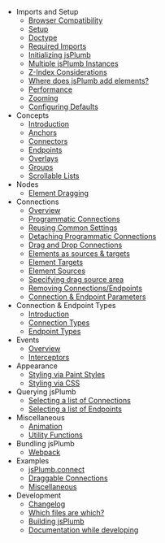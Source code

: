- Imports and Setup
  - [Browser Compatibility](home#browser)
  - [Setup](home#setup)
  - [Doctype](home#doctype)
  - [Required Imports](home#imports)
  - [Initializing jsPlumb](home#initializing)
  - [Multiple jsPlumb Instances](home#multiple)
  - [Z-Index Considerations](home#zindex)
  - [Where does jsPlumb add elements?](home#container)
  - [Performance](home#performance)
  - [Zooming](zooming)
  - [Configuring Defaults](defaults)
- Concepts
  - [Introduction](basic-concepts)
  - [Anchors](anchors)
  - [Connectors](connectors)
  - [Endpoints](endpoints)
  - [Overlays](overlays)
  - [Groups](groups)
  - [Scrollable Lists](lists)
- Nodes
  - [Element Dragging](dragging)
- Connections
  - [Overview](connections)
  - [Programmatic Connections](connections#programmatic)
  - [Reusing Common Settings](connections#common)
  - [Detaching Programmatic Connections](connections#detaching)
  - [Drag and Drop Connections](connections#draganddrop)
  - [Elements as sources &amp; targets](connections#sourcesandtargets)
  - [Element Targets](connections#maketarget)
  - [Element Sources](connections#makesource)
  - [Specifying drag source area](connections#sourcefilter)
  - [Removing Connections/Endpoints](removing)
  - [Connection & Endpoint Parameters](parameters)
- Connection & Endpoint Types
  - [Introduction](types)
  - [Connection Types](types#connection-type)
  - [Endpoint Types](types#endpoint-type)
- Events
  - [Overview](events)
  - [Interceptors](interceptors)
- Appearance
  - [Styling via Paint Styles](paint-styles)
  - [Styling via CSS](styling-via-css)
- Querying jsPlumb
  - [Selecting a list of Connections](querying#select)
  - [Selecting a list of Endpoints](querying#selectEndpoints)
- Miscellaneous
  - [Animation](animation)
  - [Utility Functions](utilities)
- Bundling jsPlumb
  - [Webpack](webpack)
- Examples
  - [jsPlumb.connect](connect-examples)
  - [Draggable Connections](draggable-connections-examples)
  - [Miscellaneous](miscellaneous-examples)
- Development
  - [Changelog](changelog)
  - [Which files are which?](development)
  - [Building jsPlumb](Build)
  - [Documentation while developing](development-documentation)
